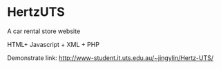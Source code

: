 # HertzUTS

A car rental store website

HTML+ Javascript + XML + PHP

Demonstrate link:
http://www-student.it.uts.edu.au/~jingylin/Hertz-UTS/
